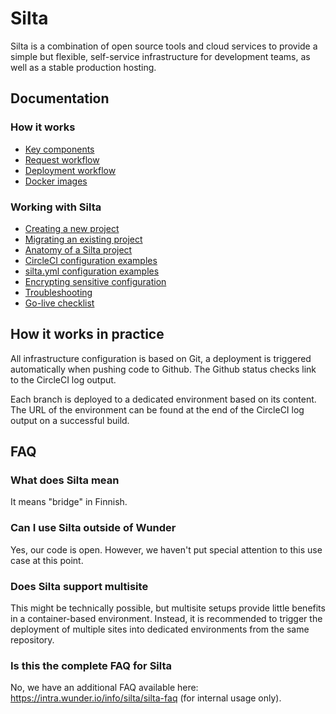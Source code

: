 # Silta

Silta is a combination of open source tools and cloud services to provide a 
simple but flexible, self-service infrastructure for development teams, as well 
as a stable production hosting.

## Documentation

### How it works

- [Key components](docs/key_components.md)
- [Request workflow](docs/request_workflow.md)
- [Deployment workflow](docs/deployment_workflow.md)
- [Docker images](docs/docker_images.md)

### Working with Silta

- [Creating a new project](docs/creating_a_new_project.md)
- [Migrating an existing project](docs/migrating_existing_project.md)
- [Anatomy of a Silta project](docs/anatomy_of_a_silta_project.md)
- [CircleCI configuration examples](docs/circleci-examples.md)
- [silta.yml configuration examples](docs/silta-examples.md)
- [Encrypting sensitive configuration](docs/encrypting_sensitive_configuration.md)
- [Troubleshooting](docs/troubleshooting.md)
- [Go-live checklist](docs/go-live-checklist.md)

## How it works in practice

All infrastructure configuration is based on Git, a deployment is triggered automatically when pushing code to Github.
The Github status checks link to the CircleCI log output.

Each branch is deployed to a dedicated environment based on its content. The URL of the
environment can be found at the end of the CircleCI log output on a successful build.

## FAQ

### What does Silta mean

It means "bridge" in Finnish.

### Can I use Silta outside of Wunder

Yes, our code is open. However, we haven't put special attention to this use case at this point.

### Does Silta support multisite

This might be technically possible, but multisite setups provide little benefits in a container-based environment.
Instead, it is recommended to trigger the deployment of multiple sites into dedicated environments from the same repository.

### Is this the complete FAQ for Silta

No, we have an additional FAQ available here: <https://intra.wunder.io/info/silta/silta-faq> (for internal usage only).
